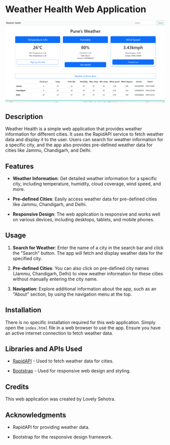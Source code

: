 # Weather Health Web Application
![Alt text](image.png)
## Description

Weather Health is a simple web application that provides weather information for different cities. It uses the RapidAPI service to fetch weather data and display it to the user. Users can search for weather information for a specific city, and the app also provides pre-defined weather data for cities like Jammu, Chandigarh, and Delhi.

## Features

- **Weather Information**: Get detailed weather information for a specific city, including temperature, humidity, cloud coverage, wind speed, and more.

- **Pre-defined Cities**: Easily access weather data for pre-defined cities like Jammu, Chandigarh, and Delhi.

- **Responsive Design**: The web application is responsive and works well on various devices, including desktops, tablets, and mobile phones.

## Usage

1. **Search for Weather**: Enter the name of a city in the search bar and click the "Search" button. The app will fetch and display weather data for the specified city.

2. **Pre-defined Cities**: You can also click on pre-defined city names (Jammu, Chandigarh, Delhi) to view weather information for these cities without manually entering the city name.

3. **Navigation**: Explore additional information about the app, such as an "About" section, by using the navigation menu at the top.

## Installation

There is no specific installation required for this web application. Simply open the `index.html` file in a web browser to use the app. Ensure you have an active internet connection to fetch weather data.

## Libraries and APIs Used

- [RapidAPI](https://rapidapi.com/) - Used to fetch weather data for cities.

- [Bootstrap](https://getbootstrap.com/) - Used for responsive web design and styling.

## Credits

This web application was created by Lovely Sehotra.



## Acknowledgments

- RapidAPI for providing weather data.

- Bootstrap for the responsive design framework.



